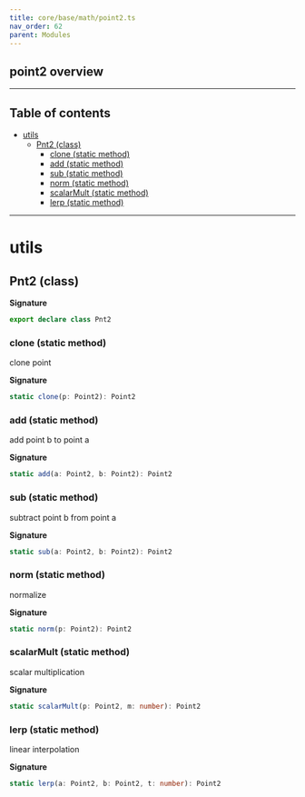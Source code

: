 ```yaml
---
title: core/base/math/point2.ts
nav_order: 62
parent: Modules
---
```


## point2 overview

---

<h2 class="text-delta">Table of contents</h2>

- [utils](#utils)
  - [Pnt2 (class)](#pnt2-class)
    - [clone (static method)](#clone-static-method)
    - [add (static method)](#add-static-method)
    - [sub (static method)](#sub-static-method)
    - [norm (static method)](#norm-static-method)
    - [scalarMult (static method)](#scalarmult-static-method)
    - [lerp (static method)](#lerp-static-method)

---

# utils

## Pnt2 (class)

**Signature**

```ts
export declare class Pnt2
```

### clone (static method)

clone point

**Signature**

```ts
static clone(p: Point2): Point2
```

### add (static method)

add point b to point a

**Signature**

```ts
static add(a: Point2, b: Point2): Point2
```

### sub (static method)

subtract point b from point a

**Signature**

```ts
static sub(a: Point2, b: Point2): Point2
```

### norm (static method)

normalize

**Signature**

```ts
static norm(p: Point2): Point2
```

### scalarMult (static method)

scalar multiplication

**Signature**

```ts
static scalarMult(p: Point2, m: number): Point2
```

### lerp (static method)

linear interpolation

**Signature**

```ts
static lerp(a: Point2, b: Point2, t: number): Point2
```
